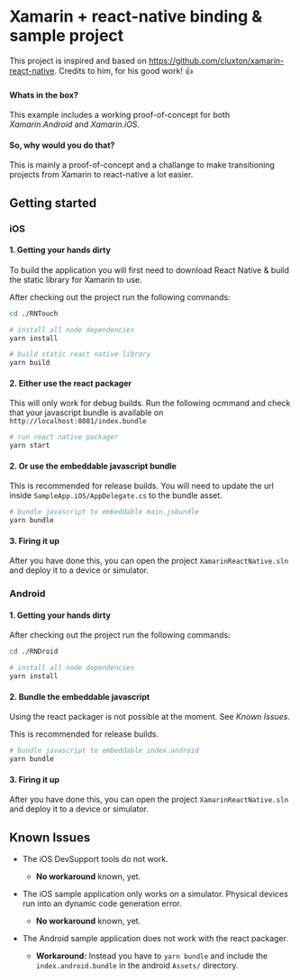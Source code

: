 # Xamarin + react-native binding & sample project
This project is inspired and based on https://github.com/cluxton/xamarin-react-native. Credits to him, for his good work! :+1:

#### Whats in the box?
This example includes a working proof-of-concept for both *Xamarin.Android* and *Xamarin.iOS*.

#### So, why would you do that?
This is mainly a proof-of-concept and a challange to make transitioning projects from Xamarin to react-native a lot easier.

## Getting started
### iOS
#### 1. Getting your hands dirty
To build the application you will first need to download React Native & build the static library for Xamarin to use.

After checking out the project run the following commands:

```bash
cd ./RNTouch

# install all node dependencies
yarn install

# build static react native library
yarn build
```

#### 2. Either use the react packager
This will only work for debug builds. Run the following ocmmand and check that your javascript bundle is available on `http://localhost:8081/index.bundle`

```bash
# run react native packager
yarn start
```

#### 2. Or use the embeddable javascript bundle
This is recommended for release builds. You will need to update the url inside `SampleApp.iOS/AppDelegate.cs` to the bundle asset.

```bash
# bundle javascript to embeddable main.jsbundle
yarn bundle
```

#### 3. Firing it up
After you have done this, you can open the project `XamarinReactNative.sln` and deploy it to a device or simulator.

### Android
#### 1. Getting your hands dirty
After checking out the project run the following commands:

```bash
cd ./RNDroid

# install all node dependencies
yarn install
```

#### 2. Bundle the embeddable javascript
Using the react packager is not possible at the moment. See *Known Issues*.

This is recommended for release builds.

```bash
# bundle javascript to embeddable index.android
yarn bundle
```

#### 3. Firing it up
After you have done this, you can open the project `XamarinReactNative.sln` and deploy it to a device or simulator.

## Known Issues
* The iOS DevSupport tools do not work.
    * **No workaround** known, yet.


* The iOS sample application only works on a simulator. Physical devices run into an dynamic code generation error.
    * **No workaround** known, yet.


* The Android sample application does not work with the react packager.
    * **Workaround:** Instead you have to `yarn bundle` and include the `index.android.bundle` in the android `Assets/` directory.
